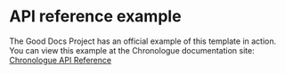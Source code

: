 # API reference example

The Good Docs Project has an official example of this template in action.
You can view this example at the Chronologue documentation site: [Chronologue API Reference](https://docs-chronologue.netlify.app/docs/api/r_api_reference/)
